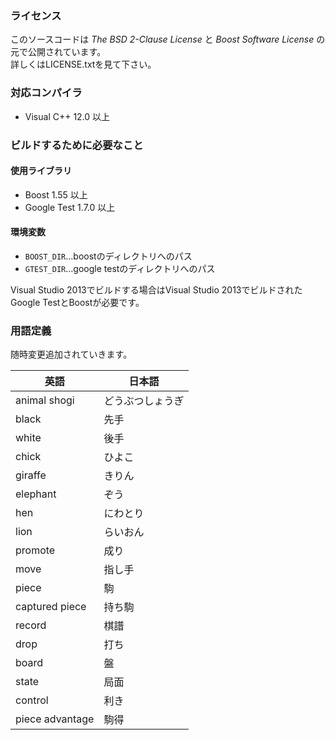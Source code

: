 ### ライセンス

このソースコードは *The BSD 2-Clause License* と *Boost Software License* の元で公開されています。  
詳しくはLICENSE.txtを見て下さい。

### 対応コンパイラ

* Visual C++ 12.0 以上

### ビルドするために必要なこと

#### 使用ライブラリ

* Boost 1.55 以上
* Google Test 1.7.0 以上

#### 環境変数

* `BOOST_DIR`...boostのディレクトリへのパス
* `GTEST_DIR`...google testのディレクトリへのパス

Visual Studio 2013でビルドする場合はVisual Studio 2013でビルドされたGoogle TestとBoostが必要です。  

### 用語定義

随時変更追加されていきます。

|英語            |日本語         |
|---------------|---------------|
|animal shogi   |どうぶつしょうぎ     |
|black          |先手           |
|white          |後手           |
|chick          |ひよこ           |
|giraffe        |きりん           |
|elephant       |ぞう            |
|hen            |にわとり         |
|lion           |らいおん         |
|promote        |成り            |
|move           |指し手          |
|piece          |駒             |
|captured piece |持ち駒          |
|record         |棋譜           |
|drop           |打ち           |
|board          |盤            |
|state          |局面          |
|control        |利き           |
|piece advantage|駒得           |